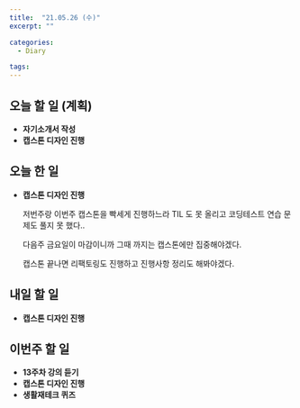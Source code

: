 ```yaml
---
title:  "21.05.26 (수)"
excerpt: ""

categories:
  - Diary

tags:
---
```


## 오늘 할 일 (계획)

- **자기소개서 작성**
- **캡스톤 디자인 진행**


## 오늘 한 일

- **캡스톤 디자인 진행**

  저번주랑 이번주 캡스톤을 빡세게 진행하느라 TIL 도 못 올리고 코딩테스트 연습 문제도 풀지 못 했다..
  
  다음주 금요일이 마감이니까 그때 까지는 캡스톤에만 집중해야겠다.
  
  캡스톤 끝나면 리팩토링도 진행하고 진행사항 정리도 해봐야겠다.

##  내일 할 일

- **캡스톤 디자인 진행**

## 이번주 할 일

- **13주차 강의 듣기**
- **캡스톤 디자인 진행**
- **생활재테크 퀴즈**

<br>